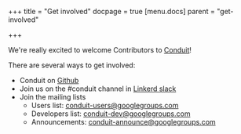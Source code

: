 +++
title = "Get involved"
docpage = true
[menu.docs]
  parent = "get-involved"

+++

We're really excited to welcome Contributors to [Conduit](https://github.com/runconduit/conduit)!

There are several ways to get involved:

- Conduit on [Github](https://github.com/runconduit/conduit)
- Join us on the #conduit channel in [Linkerd slack](https://slack.linkerd.io/)
- Join the mailing lists
  - Users list: [conduit-users@googlegroups.com](https://groups.google.com/forum/#!forum/conduit-users)
  - Developers list: [conduit-dev@googlegroups.com](https://groups.google.com/forum/#!forum/conduit-dev)
  - Announcements: [conduit-announce@googlegroups.com](https://groups.google.com/forum/#!forum/conduit-announce)
